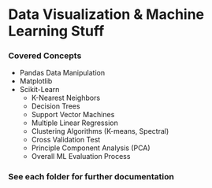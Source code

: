 # Data Visualization & Machine Learning Stuff

### Covered Concepts
- Pandas Data Manipulation
- Matplotlib
- Scikit-Learn
  - K-Nearest Neighbors
  - Decision Trees
  - Support Vector Machines
  - Multiple Linear Regression
  - Clustering Algorithms (K-means, Spectral)
  - Cross Validation Test
  - Principle Component Analysis (PCA)
  - Overall ML Evaluation Process

### See each folder for further documentation
